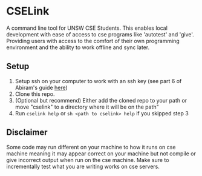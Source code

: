 # CSELink

A command line tool for UNSW CSE Students. This enables local development with ease of access to cse programs like 'autotest' and 'give'.
Providing users with access to the comfort of their own programming environment and the ability to work offline and sync later.

## Setup

1. Setup ssh on your computer to work with an ssh key (see part 6 of Abiram's guide [here](https://abiram.me/cse-setup))
2. Clone this repo.
3. (Optional but recommend) Either add the cloned repo to your path or move "cselink" to a directory where it will be on the path"
4. Run ```cselink help``` or ```sh <path to cselink> help``` if you skipped step 3

## Disclaimer

Some code may run different on your machine to how it runs on cse machine meaning it may appear correct on your machine but not compile or give incorrect output when run on the cse machine. Make sure to incrementally test what you are writing works on cse servers.
